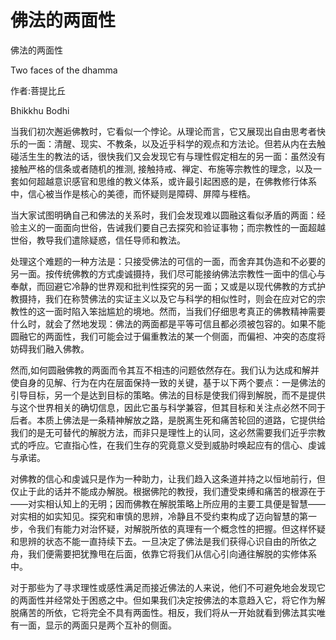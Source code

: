 # 佛法的两面性

佛法的两面性

Two faces of the dhamma

作者:菩提比丘

Bhikkhu Bodhi

当我们初次邂逅佛教时，它看似一个悖论。从理论而言，它又展现出自由思考者快乐的一面：清醒、现实、不教条，以及近乎科学的观点和方法论。但若从内在去触碰活生生的教法的话，很快我们又会发现它有与理性假定相左的另一面：虽然没有接触严格的信条或者随机的推测, 接触持戒、禅定、布施等宗教性的理念，以及一套如何超越意识感官和思维的教义体系，或许最引起困惑的是，在佛教修行体系中，信心被当作是核心的美德，而怀疑则是障碍、屏障与桎梏。

当大家试图明确自己和佛法的关系时，我们会发现难以圆融这看似矛盾的两面：经验主义的一面面向世俗，告诫我们要自己去探究和验证事物；而宗教性的一面超越世俗，教导我们遣除疑惑，信任导师和教法。

处理这个难题的一种方法是：只接受佛法的可信的一面，而舍弃其伪造和不必要的另一面。按传统佛教的方式虔诚摄持，我们尽可能接纳佛法宗教性一面中的信心与奉献，而回避它冷静的世界观和批判性探究的另一面；又或是以现代佛教的方式护教摄持，我们在称赞佛法的实证主义以及它与科学的相似性时，则会在应对它的宗教性的这一面时陷入笨拙尴尬的境地。然而，当我们仔细思考真正的佛教精神需要什么时，就会了然地发现：佛法的两面都是平等可信且都必须被包容的。如果不能圆融它的两面性，我们可能会过于偏重教法的某一个侧面，而偏袒、冲突的态度将妨碍我们融入佛教。

然而,如何圆融佛教的两面而令其互不相违的问题依然存在。我们认为达成和解并使自身的见解、行为在内在层面保持一致的关键，基于以下两个要点：一是佛法的引导目标，另一个是达到目标的策略。佛法的目标是使我们得到解脱，而不是提供与这个世界相关的确切信息，因此它虽与科学兼容，但其目标和关注点必然不同于后者。本质上佛法是一条精神解放之路，是脱离生死和痛苦轮回的道路，它提供给我们的是无可替代的解脱方法，而非只是理性上的认同，这必然需要我们近乎宗教式的呼应。它直指心性，在我们生存的究竟意义受到威胁时唤起应有的信心、虔诚与承诺。

对佛教的信心和虔诚只是作为一种助力，让我们趋入这条道并持之以恒地前行，但仅止于此的话并不能成办解脱。根据佛陀的教授，我们遭受束缚和痛苦的根源在于——对实相认知上的无明；因而佛教在解脱策略上所应用的主要工具便是智慧——对实相的如实知见。探究和审慎的思辨，冷静且不受约束构成了迈向智慧的第一步，令我们有能力对治怀疑，对解脱所依的真理有一个概念性的把握。但这样怀疑和思辨的状态不能一直持续下去。一旦决定了佛法是我们获得心识自由的所依之舟，我们便需要把犹豫甩在后面，依靠它将我们从信心引向通往解脱的实修体系中。

对于那些为了寻求理性或感性满足而接近佛法的人来说，他们不可避免地会发现它的两面性并经常处于困惑之中。但如果我们决定按佛法的本意趋入它，将它作为解脱痛苦的所依，它将完全不具有两面性。相反，我们将从一开始就看到佛法其实唯有一面，显示的两面只是两个互补的侧面。

